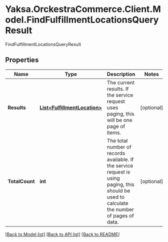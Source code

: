 # Yaksa.OrckestraCommerce.Client.Model.FindFulfillmentLocationsQueryResult
FindFulfillmentLocationsQueryResult

## Properties

Name | Type | Description | Notes
------------ | ------------- | ------------- | -------------
**Results** | [**List&lt;FulfillmentLocation&gt;**](FulfillmentLocation.md) | The current results. If the service request uses paging, this will be one page of items. | [optional] 
**TotalCount** | **int** | The total number of records available. If the service request is using paging, this should be used to calculate the number of pages of data. | [optional] 

[[Back to Model list]](../README.md#documentation-for-models) [[Back to API list]](../README.md#documentation-for-api-endpoints) [[Back to README]](../README.md)

